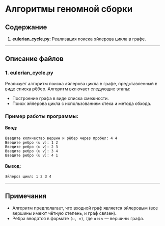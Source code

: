 # Алгоритмы геномной сборки

## Содержание

1. **eulerian_cycle.py**: Реализация поиска эйлерова цикла в графе.

---

## Описание файлов

### 1. eulerian_cycle.py
Реализует алгоритм поиска эйлерова цикла в графе, представленный в виде списка рёбер. Алгоритм включает следующие этапы:
- Построение графа в виде списка смежности.
- Поиск эйлерова цикла с использованием стека и метода обхода.

### Пример работы программы:
#### Ввод:
```
Введите количество вершин и рёбер через пробел: 4 4
Введите ребро (u v): 1 2
Введите ребро (u v): 2 3
Введите ребро (u v): 3 4
Введите ребро (u v): 4 1
```

#### Вывод:
```
Эйлеров цикл: 1 2 3 4
```

---

## Примечания
- Алгоритм предполагает, что входной граф является эйлеровым (все вершины имеют чётную степень, и граф связен).
- Рёбра вводятся в формате `(u, v)`, где `u` и `v` — вершины графа.
